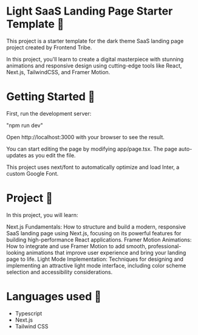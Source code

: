 # Light SaaS Landing Page Starter Template 👻
This project is a starter template for the dark theme SaaS landing page project created by Frontend Tribe.

In this project, you'll learn to create a digital masterpiece with stunning animations and responsive design using cutting-edge tools like React, Next.js, TailwindCSS, and Framer Motion.

# Getting Started 🚀
First, run the development server:

"npm run dev"

Open http://localhost:3000 with your browser to see the result.

You can start editing the page by modifying app/page.tsx. The page auto-updates as you edit the file.

This project uses next/font to automatically optimize and load Inter, a custom Google Font.

# Project 💭
In this project, you will learn:

Next.js Fundamentals: How to structure and build a modern, responsive SaaS landing page using Next.js, focusing on its powerful features for building high-performance React applications.
Framer Motion Animations: How to integrate and use Framer Motion to add smooth, professional-looking animations that improve user experience and bring your landing page to life.
Light Mode Implementation: Techniques for designing and implementing an attractive light mode interface, including color scheme selection and accessibility considerations.

# Languages used 🔨
- Typescript
- Next.js
- Tailwind CSS
